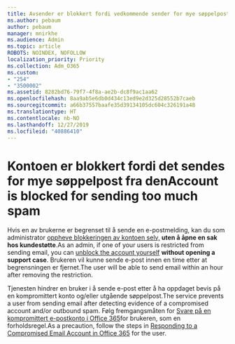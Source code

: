 ```yaml
---
title: Avsender er blokkert fordi vedkommende sender for mye søppelpost
ms.author: pebaum
author: pebaum
manager: mnirkhe
ms.audience: Admin
ms.topic: article
ROBOTS: NOINDEX, NOFOLLOW
localization_priority: Priority
ms.collection: Adm_O365
ms.custom:
- "254"
- "3500002"
ms.assetid: 8282bd76-79f7-4f8a-ae2b-dc8f9ac1aa62
ms.openlocfilehash: 8aa9ab5e6db0d434c13ed9e2d325d28552b7caeb
ms.sourcegitcommit: a66b37557baafe35d39134105dc604c326191a48
ms.translationtype: HT
ms.contentlocale: nb-NO
ms.lasthandoff: 12/27/2019
ms.locfileid: "40886410"
---
```

# <a name="account-is-blocked-for-sending-too-much-spam"></a><span data-ttu-id="98283-102">Kontoen er blokkert fordi det sendes for mye søppelpost fra den</span><span class="sxs-lookup"><span data-stu-id="98283-102">Account is blocked for sending too much spam</span></span>

<span data-ttu-id="98283-103">Hvis en av brukerne er begrenset til å sende en e-postmelding, kan du som administrator [oppheve blokkeringen av kontoen selv,](https://protection.office.com/?hash=/restrictedusers) **uten å åpne en sak hos kundestøtte**.</span><span class="sxs-lookup"><span data-stu-id="98283-103">As an admin, if one of your users is restricted from sending email, you can [unblock the account yourself](https://protection.office.com/?hash=/restrictedusers) **without opening a support case**.</span></span> <span data-ttu-id="98283-104">Brukeren vil kunne sende e-post innen en time etter at begrensningen er fjernet.</span><span class="sxs-lookup"><span data-stu-id="98283-104">The user will be able to send email within an hour after removing the restriction.</span></span>

<span data-ttu-id="98283-105">Tjenesten hindrer en bruker i å sende e-post etter å ha oppdaget bevis på en kompromittert konto og/eller utgående søppelpost.</span><span class="sxs-lookup"><span data-stu-id="98283-105">The service prevents a user from sending email after detecting evidence of a compromised account and/or outbound spam.</span></span> <span data-ttu-id="98283-106">Følg fremgangsmåten for [Svare på en kompromittert e-postkonto i Office 365](https://docs.microsoft.com/office365/securitycompliance/responding-to-a-compromised-email-account)for brukeren, som en forholdsregel.</span><span class="sxs-lookup"><span data-stu-id="98283-106">As a precaution, follow the steps in [Responding to a Compromised Email Account in Office 365](https://docs.microsoft.com/office365/securitycompliance/responding-to-a-compromised-email-account) for the user.</span></span>
